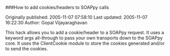 ###How to add cookies/headers to SOAPpy calls

Originally published: 2005-11-07 07:58:10
Last updated: 2005-11-07 16:22:30
Author: Gopal Vijayaraghavan

This hack allows you to add a cookie/header to a SOAPpy request. It uses a keyword args all-through to pass your own transports down to the SOAPpy core. It uses the ClientCookie module to store the cookies generated and/or to send the cookies.